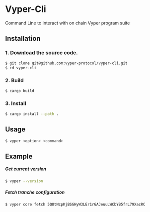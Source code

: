 # Vyper-Cli
Command Line to interact with on chain Vyper program suite

## Installation

### 1. Download the source code.
```bash
$ git clone git@github.com:vyper-protocol/vyper-cli.git
$ cd vyper-cli
```

### 2. Build
```bash
$ cargo build
```

### 3. Install
```bash
$ cargo install --path .
```

## Usage
```bash
$ vyper <option> <command>
```

## Example

##### Get current version
```bash
$ vyper --version
```
##### Fetch tranche configuration 
```bash
$ vyper core fetch 5Q8tNcpKjBSGHyW3LEr1rGAJeuuLWCbYB5frL79XacRC
```






